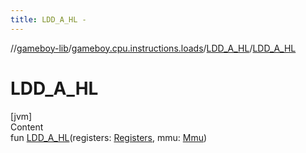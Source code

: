 ```yaml
---
title: LDD_A_HL -
---
```

//[gameboy-lib](../../index.md)/[gameboy.cpu.instructions.loads](../index.md)/[LDD_A_HL](index.md)/[LDD_A_HL](-l-d-d_-a_-h-l.md)



# LDD_A_HL  
[jvm]  
Content  
fun [LDD_A_HL](-l-d-d_-a_-h-l.md)(registers: [Registers](../../gameboy.cpu/-registers/index.md), mmu: [Mmu](../../gameboy.memory/-mmu/index.md))  



